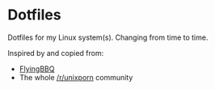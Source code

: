 # Dotfiles
Dotfiles for my Linux system(s). Changing from time to time.

Inspired by and copied from:
* [FlyingBBQ](https://github.com/FlyingBBQ)
* The whole [/r/unixporn](https://www.reddit.com/r/unixporn) community